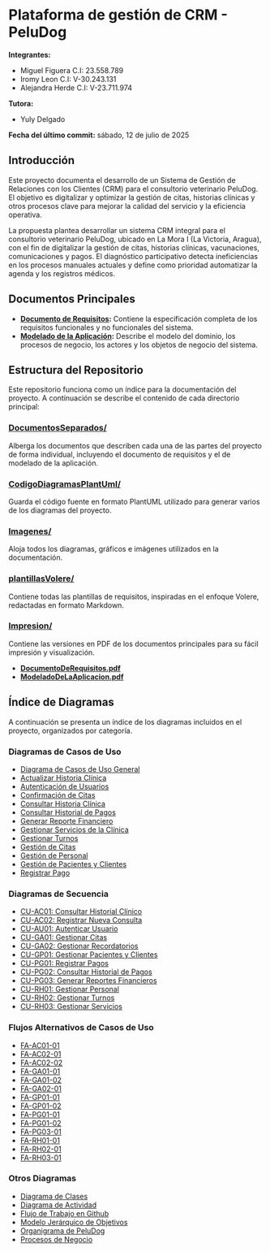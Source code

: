 # Plataforma de gestión de CRM - PeluDog

**Integrantes:**

- Miguel Figuera C.I: 23.558.789
- Iromy Leon C.I: V-30.243.131
- Alejandra Herde C.I: V-23.711.974

**Tutora:**

- Yuly Delgado

**Fecha del último commit:** sábado, 12 de julio de 2025

## Introducción

Este proyecto documenta el desarrollo de un Sistema de Gestión de Relaciones con los Clientes (CRM) para el consultorio veterinario PeluDog. El objetivo es digitalizar y optimizar la gestión de citas, historias clínicas y otros procesos clave para mejorar la calidad del servicio y la eficiencia operativa.

La propuesta plantea desarrollar un sistema CRM integral para el consultorio veterinario PeluDog, ubicado en La Mora I (La Victoria, Aragua), con el fin de digitalizar la gestión de citas, historias clínicas, vacunaciones, comunicaciones y pagos. El diagnóstico participativo detecta ineficiencias en los procesos manuales actuales y define como prioridad automatizar la agenda y los registros médicos.

## Documentos Principales

- **[Documento de Requisitos](./DocumentosSeparados/DocumentoDeRequisitos/DocumentoDeRequisitos.md):** Contiene la especificación completa de los requisitos funcionales y no funcionales del sistema.
- **[Modelado de la Aplicación](./DocumentosSeparados/ModeladoDelDominioDeLaAplicacion/ModeladoDeDominioDeLaAplicacion.md):** Describe el modelo del dominio, los procesos de negocio, los actores y los objetos de negocio del sistema.

## Estructura del Repositorio

Este repositorio funciona como un índice para la documentación del proyecto. A continuación se describe el contenido de cada directorio principal:

### [DocumentosSeparados/](./DocumentosSeparados/)

Alberga los documentos que describen cada una de las partes del proyecto de forma individual, incluyendo el documento de requisitos y el de modelado de la aplicación.

### [CodigoDiagramasPlantUml/](./CodigoDiagramasPlantUml/)

Guarda el código fuente en formato PlantUML utilizado para generar varios de los diagramas del proyecto.

### [Imagenes/](./Imagenes/)

Aloja todos los diagramas, gráficos e imágenes utilizados en la documentación.

### [plantillasVolere/](./plantillasVolere/)

Contiene todas las plantillas de requisitos, inspiradas en el enfoque Volere, redactadas en formato Markdown.

### [Impresion/](./Impresion/)

Contiene las versiones en PDF de los documentos principales para su fácil impresión y visualización.

- **[DocumentoDeRequisitos.pdf](./Impresion/DocumentoDeRequisitos.pdf)**
- **[ModeladoDeLaAplicacion.pdf](./Impresion/ModeladoDeLaAplicacion.pdf)**

## Índice de Diagramas

A continuación se presenta un índice de los diagramas incluidos en el proyecto, organizados por categoría.

### Diagramas de Casos de Uso

- [Diagrama de Casos de Uso General](./Imagenes/DiagramaDeCasosDeUsoGeneral.png)
- [Actualizar Historia Clínica](./Imagenes/CasosDeUso/ActualizarHistoriaClinica.png)
- [Autenticación de Usuarios](./Imagenes/CasosDeUso/AutenticacionDeUsuarios.png)
- [Confirmación de Citas](./Imagenes/CasosDeUso/confirmacionDeCitas.png)
- [Consultar Historia Clínica](./Imagenes/CasosDeUso/consultarHistoriaClinico.png)
- [Consultar Historial de Pagos](./Imagenes/CasosDeUso/consultarHistorialPagos.png)
- [Generar Reporte Financiero](./Imagenes/CasosDeUso/generarReporteFinanciero.png)
- [Gestionar Servicios de la Clínica](./Imagenes/CasosDeUso/gestionarServiciosClinica.png)
- [Gestionar Turnos](./Imagenes/CasosDeUso/GestionarTurnos.png)
- [Gestión de Citas](./Imagenes/CasosDeUso/gestionDeCitas.png)
- [Gestión de Personal](./Imagenes/CasosDeUso/GestionDePersonal.png)
- [Gestión de Pacientes y Clientes](./Imagenes/CasosDeUso/gestionPacientesClientes.png)
- [Registrar Pago](./Imagenes/CasosDeUso/registraPago.png)

### Diagramas de Secuencia

- [CU-AC01: Consultar Historial Clínico](./Imagenes/DiagramasDeSecuencia/CU-AC01.png)
- [CU-AC02: Registrar Nueva Consulta](./Imagenes/DiagramasDeSecuencia/CU-AC02.png)
- [CU-AU01: Autenticar Usuario](./Imagenes/DiagramasDeSecuencia/CU-AU01.png)
- [CU-GA01: Gestionar Citas](./Imagenes/DiagramasDeSecuencia/CU-GA01.png)
- [CU-GA02: Gestionar Recordatorios](./Imagenes/DiagramasDeSecuencia/CU-GA02.png)
- [CU-GP01: Gestionar Pacientes y Clientes](./Imagenes/DiagramasDeSecuencia/CU-GP01.png)
- [CU-PG01: Registrar Pagos](./Imagenes/DiagramasDeSecuencia/CU-PG01.png)
- [CU-PG02: Consultar Historial de Pagos](./Imagenes/DiagramasDeSecuencia/CU-PG02.png)
- [CU-PG03: Generar Reportes Financieros](./Imagenes/DiagramasDeSecuencia/CU-PG03.png)
- [CU-RH01: Gestionar Personal](./Imagenes/DiagramasDeSecuencia/CU-RH01.png)
- [CU-RH02: Gestionar Turnos](./Imagenes/DiagramasDeSecuencia/CU-RH02.png)
- [CU-RH03: Gestionar Servicios](./Imagenes/DiagramasDeSecuencia/CU-RH03.png)

### Flujos Alternativos de Casos de Uso

- [FA-AC01-01](./Imagenes/FlujosAlternativosCasosDeUso/FA-AC01-01.png)
- [FA-AC02-01](./Imagenes/FlujosAlternativosCasosDeUso/FA-AC02-01.png)
- [FA-AC02-02](./Imagenes/FlujosAlternativosCasosDeUso/FA-AC02-02.png)
- [FA-GA01-01](./Imagenes/FlujosAlternativosCasosDeUso/FA-GA01-01.png)
- [FA-GA01-02](./Imagenes/FlujosAlternativosCasosDeUso/FA-GA01-02.png)
- [FA-GA02-01](./Imagenes/FlujosAlternativosCasosDeUso/FA-GA02-01.png)
- [FA-GP01-01](./Imagenes/FlujosAlternativosCasosDeUso/FA-GP01-01.png)
- [FA-GP01-02](./Imagenes/FlujosAlternativosCasosDeUso/FA-GP01-02.png)
- [FA-PG01-01](./Imagenes/FlujosAlternativosCasosDeUso/FA-PG01-01.png)
- [FA-PG01-02](./Imagenes/FlujosAlternativosCasosDeUso/FA-PG01-02.png)
- [FA-PG03-01](./Imagenes/FlujosAlternativosCasosDeUso/FA-PG03-01.png)
- [FA-RH01-01](./Imagenes/FlujosAlternativosCasosDeUso/FA-RH01-01.png)
- [FA-RH02-01](./Imagenes/FlujosAlternativosCasosDeUso/FA-RH02-01.png)
- [FA-RH03-01](./Imagenes/FlujosAlternativosCasosDeUso/FA-RH03-01.png)

### Otros Diagramas

- [Diagrama de Clases](./Imagenes/DiagramaDeClases.png)
- [Diagrama de Actividad](./Imagenes/DiagramaDeActividad.png)
- [Flujo de Trabajo en Github](./Imagenes/FlujoDeTrabajoEnGithub.png)
- [Modelo Jerárquico de Objetivos](./Imagenes/modeloJerarquicoDeObjetivos.png)
- [Organigrama de PeluDog](./Imagenes/organigramaPelugod.png)
- [Procesos de Negocio](./Imagenes/ProcesosDeNegocio.png)